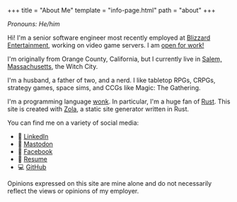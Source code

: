 +++
title = "About Me"
template = "info-page.html"
path = "about"
+++

*Pronouns: He/him*

Hi! I'm a senior software engineer most recently employed at [Blizzard Entertainment](https://www.blizzard.com/), working on video game servers. I am [open for work!](/daniel-waechter-resume-2025.pdf)

I'm originally from Orange County, California, but I currently live in [Salem, Massachusetts](https://www.salem.org/), the Witch City.

I'm a husband, a father of two, and a nerd. I like tabletop RPGs, CRPGs, strategy games, space sims, and CCGs like Magic: The Gathering.

I'm a programming language [wonk](https://www.merriam-webster.com/dictionary/wonk). In particular, I'm a huge fan of [Rust](https://www.rust-lang.org/). This site is created with [Zola](https://www.getzola.org/), a static site generator written in Rust.

You can find me on a variety of social media:

- :office: [LinkedIn](https://www.linkedin.com/in/danielwaechter/)
- :elephant: [Mastodon](https://mastodon.gamedev.place/@danielwaechter)
- :busts_in_silhouette: [Facebook](https://www.facebook.com/danielwaechter)
- :memo: [Resume](/daniel-waechter-resume-2025.pdf)
- :computer: [GitHub](https://github.com/academician)

Opinions expressed on this site are mine alone and do not necessarily reflect the views or opinions of my employer.
